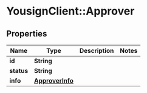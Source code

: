 # YousignClient::Approver

## Properties
Name | Type | Description | Notes
------------ | ------------- | ------------- | -------------
**id** | **String** |  | 
**status** | **String** |  | 
**info** | [**ApproverInfo**](ApproverInfo.md) |  | 

